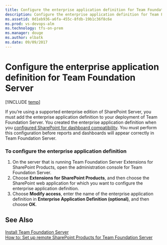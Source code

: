 ```yaml
---
title: Configure the enterprise application definition for Team Foundation Server
description: Configure the enterprise application definition for Team Foundation Server
ms.assetid: 0d1eb936-a6fa-455c-8fdb-19b1c36f8c6e
ms.prod: vs-devops-alm
ms.technology: tfs-on-prem
ms.manager: douge
ms.author: elbatk
ms.date: 09/09/2017
---
```


# Configure the enterprise application definition for Team Foundation Server

[!INCLUDE [temp](../../_shared/about-sharepoint-deprecation.md)]

If you’re using a supported enterprise edition of SharePoint Server, you must add the enterprise application definition to your deployment of Team Foundation Server. You created the enterprise application definition when you [configured SharePoint for dashboard compatibility](install-sharepoint.md). You must perform this configuration before reports and dashboards will appear correctly in Team Foundation Server. 

### To configure the enterprise application definition

1.  On the server that is running Team Foundation Server Extensions for SharePoint Products, open the administration console for Team Foundation Server.  
2.  Choose **Extensions for SharePoint Products**, and then choose the SharePoint web application for which you want to configure the enterprise application definition.  
3.  Choose **Modify access**, enter the name of the enterprise application definition in **Enterprise Application Definition (optional)**, and then choose **OK**.

## See Also

 [Install Team Foundation Server](../install-2013/install-tfs.md)  
 [How to: Set up remote SharePoint Products for Team Foundation Server](setup-remote-sharepoint.md)
 